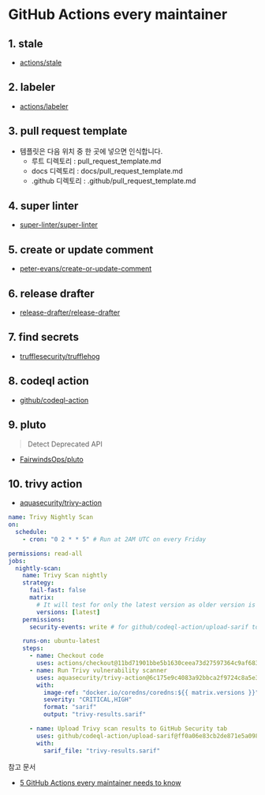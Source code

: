 # GitHub Actions every maintainer

## 1. stale

- [actions/stale](https://github.com/actions/stale)

## 2. labeler

- [actions/labeler](https://github.com/actions/labeler)

## 3. pull request template

- 템플릿은 다음 위치 중 한 곳에 넣으면 인식합니다.
  - 루트 디렉토리 : pull_request_template.md
  - docs 디렉토리 : docs/pull_request_template.md
  - .github 디렉토리 : .github/pull_request_template.md

## 4. super linter

- [super-linter/super-linter](https://github.com/super-linter/super-linter)

## 5. create or update comment

- [peter-evans/create-or-update-comment](https://github.com/peter-evans/create-or-update-comment)

## 6. release drafter

- [release-drafter/release-drafter](https://github.com/release-drafter/release-drafter)

## 7. find secrets

- [trufflesecurity/trufflehog](https://github.com/trufflesecurity/trufflehog)

## 8. codeql action

- [github/codeql-action](https://github.com/github/codeql-action)

## 9. pluto

> Detect Deprecated API

- [FairwindsOps/pluto](https://github.com/FairwindsOps/pluto)

## 10. trivy action

- [aquasecurity/trivy-action](https://github.com/aquasecurity/trivy-action)

```yaml
name: Trivy Nightly Scan
on:
  schedule:
    - cron: "0 2 * * 5" # Run at 2AM UTC on every Friday

permissions: read-all
jobs:
  nightly-scan:
    name: Trivy Scan nightly
    strategy:
      fail-fast: false
      matrix:
        # It will test for only the latest version as older version is not maintained
        versions: [latest]
    permissions:
      security-events: write # for github/codeql-action/upload-sarif to upload SARIF results

    runs-on: ubuntu-latest
    steps:
      - name: Checkout code
        uses: actions/checkout@11bd71901bbe5b1630ceea73d27597364c9af683 # v4.2.2
      - name: Run Trivy vulnerability scanner
        uses: aquasecurity/trivy-action@6c175e9c4083a92bbca2f9724c8a5e33bc2d97a5 # master
        with:
          image-ref: "docker.io/coredns/coredns:${{ matrix.versions }}"
          severity: "CRITICAL,HIGH"
          format: "sarif"
          output: "trivy-results.sarif"

      - name: Upload Trivy scan results to GitHub Security tab
        uses: github/codeql-action/upload-sarif@ff0a06e83cb2de871e5a09832bc6a81e7276941f # v3.28.18
        with:
          sarif_file: "trivy-results.sarif"
```

참고 문서

- [5 GitHub Actions every maintainer needs to know](https://github.blog/open-source/maintainers/5-github-actions-every-maintainer-needs-to-know/)
